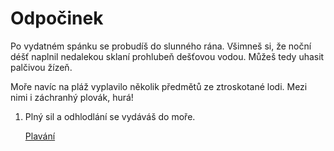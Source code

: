 # Odpočinek

Po vydatném spánku se probudíš do slunného rána. Všimneš si, že noční déšť naplnil nedalekou sklaní prohlubeň dešťovou vodou. Můžeš tedy uhasit palčivou žízeň.

Moře navíc na pláž vyplavilo několik předmětů ze ztroskotané lodi. Mezi nimi i záchranhý plovák, hurá!

1. Plný sil a odhlodlání se vydáváš do moře.

   [Plavání](../../more/plavani.md)
